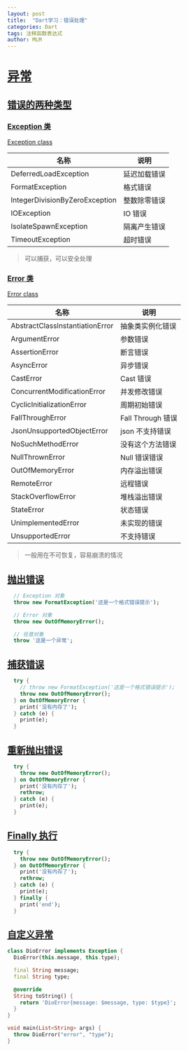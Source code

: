 ```yaml
---
layout: post
title:  "Dart学习：错误处理"
categories: Dart
tags: 注释函数表达式
author: MLM
---
```

# [异常](https://ducafecat.com/course/dart-learn/dart-15-err#%E5%BC%82%E5%B8%B8)

## [错误的两种类型](https://ducafecat.com/course/dart-learn/dart-15-err#%E9%94%99%E8%AF%AF%E7%9A%84%E4%B8%A4%E7%A7%8D%E7%B1%BB%E5%9E%8B)

### [Exception 类](https://ducafecat.com/course/dart-learn/dart-15-err#exception-%E7%B1%BB)

[Exception class](https://api.dartlang.org/stable/2.17.1/dart-core/Exception-class.html)


| 名称                           | 说明         |
| ------------------------------ | ------------ |
| DeferredLoadException          | 延迟加载错误 |
| FormatException                | 格式错误     |
| IntegerDivisionByZeroException | 整数除零错误 |
| IOException                    | IO 错误      |
| IsolateSpawnException          | 隔离产生错误 |
| TimeoutException               | 超时错误     |

> 可以捕获，可以安全处理

### [Error 类](https://ducafecat.com/course/dart-learn/dart-15-err#error-%E7%B1%BB)

[Error class](https://api.dartlang.org/stable/2.17.1/dart-core/Error-class.html)


| 名称                            | 说明              |
| ------------------------------- | ----------------- |
| AbstractClassInstantiationError | 抽象类实例化错误  |
| ArgumentError                   | 参数错误          |
| AssertionError                  | 断言错误          |
| AsyncError                      | 异步错误          |
| CastError                       | Cast 错误         |
| ConcurrentModificationError     | 并发修改错误      |
| CyclicInitializationError       | 周期初始错误      |
| FallThroughError                | Fall Through 错误 |
| JsonUnsupportedObjectError      | json 不支持错误   |
| NoSuchMethodError               | 没有这个方法错误  |
| NullThrownError                 | Null 错误错误     |
| OutOfMemoryError                | 内存溢出错误      |
| RemoteError                     | 远程错误          |
| StackOverflowError              | 堆栈溢出错误      |
| StateError                      | 状态错误          |
| UnimplementedError              | 未实现的错误      |
| UnsupportedError                | 不支持错误        |

> 一般用在不可恢复，容易崩溃的情况

## [抛出错误](https://ducafecat.com/course/dart-learn/dart-15-err#%E6%8A%9B%E5%87%BA%E9%94%99%E8%AF%AF)

```dart
  // Exception 对象
  throw new FormatException('这是一个格式错误提示');

  // Error 对象
  throw new OutOfMemoryError();

  // 任意对象
  throw '这是一个异常';
```

## [捕获错误](https://ducafecat.com/course/dart-learn/dart-15-err#%E6%8D%95%E8%8E%B7%E9%94%99%E8%AF%AF)

```dart
  try {
    // throw new FormatException('这是一个格式错误提示');
    throw new OutOfMemoryError();
  } on OutOfMemoryError {
    print('没有内存了');
  } catch (e) {
    print(e);
  }
```

## [重新抛出错误](https://ducafecat.com/course/dart-learn/dart-15-err#%E9%87%8D%E6%96%B0%E6%8A%9B%E5%87%BA%E9%94%99%E8%AF%AF)

```dart
  try {
    throw new OutOfMemoryError();
  } on OutOfMemoryError {
    print('没有内存了');
    rethrow;
  } catch (e) {
    print(e);
  }
```

## [Finally 执行](https://ducafecat.com/course/dart-learn/dart-15-err#finally-%E6%89%A7%E8%A1%8C)

```dart
  try {
    throw new OutOfMemoryError();
  } on OutOfMemoryError {
    print('没有内存了');
    rethrow;
  } catch (e) {
    print(e);
  } finally {
    print('end');
  }
```

## [自定义异常](https://ducafecat.com/course/dart-learn/dart-15-err#%E8%87%AA%E5%AE%9A%E4%B9%89%E5%BC%82%E5%B8%B8)

```dart
class DioError implements Exception {
  DioError(this.message, this.type);

  final String message;
  final String type;

  @override
  String toString() {
    return 'DioError{message: $message, type: $type}';
  }
}

void main(List<String> args) {
  throw DioError("error", "type");
}
```


```
